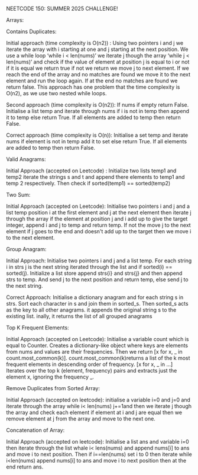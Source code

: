 NEETCODE 150: SUMMER 2025 CHALLENGE!


Arrays:

Contains Duplicates:

  Initial approach (time complexity is O(n2)) : Using  two pointers i and j we iterate the array with i starting at one and j starting at      the next position. We use a while loop ‘while i < len(nums)’  we iterate j though the array ‘while j < len(nums)’ and check if the value     of element at position j is equal to i or not if it is equal we return true if not we return we move j to next element. If we reach the      end of the array and no matches are found we move it to the next element and run the loop again. If at the end no matches are found we       return   false. This approach has one problem that the time complexity is O(n2), as we use two nested while loops.

  Second approach (time complexity is O(n2)): If nums if empty return False. Initialise a list temp and iterate through nums if i is not in    temp then append it to temp else return True. If all elements are added to temp then return False.

  Correct approach (time complexity is O(n)): Initialise a set temp and iterate nums if element is not in temp add it to set else return       True. If all elements are added to temp then return False.

Valid Anagrams:

  Initial Approach (accepted on Leetcode) : Initialize two lists temp1 and temp2 iterate the strings s and t and append there elements to      temp1 and temp 2 respectively. Then check if sorted(temp1) == sorted(temp2)

Two Sum: 

  Initial Approach (accepted on Leetcode): Initialise two pointers i and j and a list temp position i at the first element and j at the next element then iterate j through the array if the element at position j and i add up to give the target integer, append i and j to temp and return temp. If not the move j to the next element if j goes to the end and doesn't add up to the target then we move i to the next element.

Group Anagram:


  Initial Approach: Initialise two pointers i and j and a list temp. For each string i in strs j is the next string iterated through the list and if sorted(i) == sorted(j). Initialize a list store append strs{i} and strs{j} and then append strs to temp. And send j to the next position and return temp, else send j to the next string. 


  Correct Approach: Initialise a dictionary anagram and for each string s in strs. Sort each character in s and join them in sorted_s. Then sorted_s acts as the key to all other anagrams. it appends the original string s to the existing list. inally, it returns the list of all grouped anagrams


Top K Frequent Elements:


  Initial Approach (accepted on Leetcode): Initialise a variable count which is equal to Counter. Creates a dictionary-like object where keys are elements from nums and values are their frequencies. Then we return [x for x, _ in count.most_common(k)]. count.most_common(k)returns a list of the k most frequent elements in descending order of frequency. [x for x, _ in ...] Iterates over the top k (element, frequency) pairs and extracts just the element x, ignoring the frequency _.

Remove Duplicates from Sorted Array:


  Initial Approach (accepted on leetcode): initialise a variable i=0 and j=0 and iterate through the array while i< len(nums) j+=1and then we iterate j though the array and check each element if element at i and j are equal then we remove element at j from the array and move to the next one.

Concatenation of Array:


  Initial Approach (accepted on leetcode): Initialise a list ans and variable i=0 then iterate through the list whale i< lens(nums) and append nums[i] to ans and move i to next position. Then if i==len(nums) set i to 0 then iterate while i<len(nums) append nums[i] to ans and move i to next position then at the end return ans.








